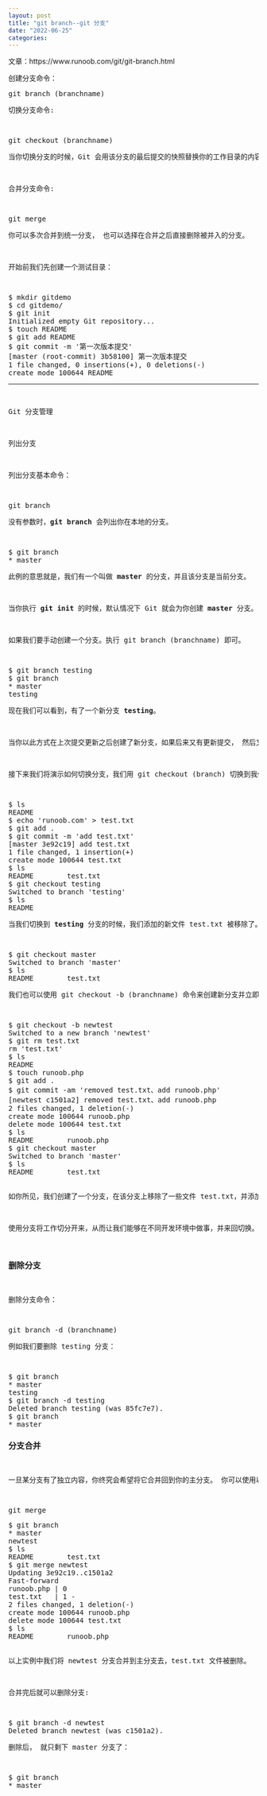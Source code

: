 ```yaml
---
layout: post
title: "git branch--git 分支"
date: "2022-06-25"
categories:
---
```

<p>文章：https://www.runoob.com/git/git-branch.html</p>
<p>创建分支命令：</p>
<pre class="prettyprint prettyprinted" style="">
<span class="pln">git branch </span><span class="pun">(</span><span class="pln">branchname</span><span class="pun">)</span>
<p>切换分支命令:</p>
<pre class="prettyprint prettyprinted" style="">
<span class="pln">git checkout </span><span class="pun">(</span><span class="pln">branchname</span><span class="pun">)</span>
<p>当你切换分支的时候，Git 会用该分支的最后提交的快照替换你的工作目录的内容， 所以多个分支不需要多个目录。</p>
<p>合并分支命令:</p>
<pre class="prettyprint prettyprinted" style="">
<span class="pln">git merge </span>
<p>你可以多次合并到统一分支， 也可以选择在合并之后直接删除被并入的分支。</p>
<p>开始前我们先创建一个测试目录：</p>
<pre class="prettyprint prettyprinted" style="">
<span class="pln">$ mkdir gitdemo
$ cd gitdemo</span><span class="pun">/</span><span class="pln">
$ git init
</span><span class="typ">Initialized</span><span class="pln"> empty </span><span class="typ">Git</span><span class="pln"> repository</span><span class="pun">...</span><span class="pln">
$ touch README
$ git add README
$ git commit </span><span class="pun">-</span><span class="pln">m </span><span class="str">&#39;第一次版本提交&#39;</span><span class="pln">
</span><span class="pun">[</span><span class="pln">master </span><span class="pun">(</span><span class="pln">root</span><span class="pun">-</span><span class="pln">commit</span><span class="pun">)</span><span class="pln"> </span><span class="lit">3b58100</span><span class="pun">]</span><span class="pln"> </span><span class="pun">第一次版本提交</span><span class="pln">
</span><span class="lit">1</span><span class="pln"> file changed</span><span class="pun">,</span><span class="pln"> </span><span class="lit">0</span><span class="pln"> insertions</span><span class="pun">(+),</span><span class="pln"> </span><span class="lit">0</span><span class="pln"> deletions</span><span class="pun">(-)</span><span class="pln">
create mode </span><span class="lit">100644</span><span class="pln"> README</span>
<hr />
<p>Git 分支管理</p>
<p>列出分支</p>
<p>列出分支基本命令：</p>
<pre class="prettyprint prettyprinted" style="">
<span class="pln">git branch</span>
<p>没有参数时，<strong>git branch</strong> 会列出你在本地的分支。</p>
<pre class="prettyprint prettyprinted" style="">
<span class="pln">$ git branch
</span><span class="pun">*</span><span class="pln"> master</span>
<p>此例的意思就是，我们有一个叫做 <strong>master</strong> 的分支，并且该分支是当前分支。</p>
<p>当你执行 <strong>git init</strong> 的时候，默认情况下 Git 就会为你创建 <strong>master</strong> 分支。</p>
<p>如果我们要手动创建一个分支。执行 <span class="marked">git branch (branchname)</span> 即可。</p>
<pre class="prettyprint prettyprinted" style="">
<span class="pln">$ git branch testing
$ git branch
</span><span class="pun">*</span><span class="pln"> master
testing</span>
<p>现在我们可以看到，有了一个新分支 <strong>testing</strong>。</p>
<p>当你以此方式在上次提交更新之后创建了新分支，如果后来又有更新提交， 然后又切换到了 <strong>testing</strong> 分支，Git 将还原你的工作目录到你创建分支时候的样子。</p>
<p>接下来我们将演示如何切换分支，我们用 git checkout (branch) 切换到我们要修改的分支。</p>
<pre class="prettyprint prettyprinted" style="">
<span class="pln">$ ls
README
$ echo </span><span class="str">&#39;runoob.com&#39;</span><span class="pln"> </span><span class="pun">&gt;</span><span class="pln"> test</span><span class="pun">.</span><span class="pln">txt
$ git add </span><span class="pun">.</span><span class="pln">
$ git commit </span><span class="pun">-</span><span class="pln">m </span><span class="str">&#39;add test.txt&#39;</span><span class="pln">
</span><span class="pun">[</span><span class="pln">master </span><span class="lit">3e92c19</span><span class="pun">]</span><span class="pln"> add test</span><span class="pun">.</span><span class="pln">txt
</span><span class="lit">1</span><span class="pln"> file changed</span><span class="pun">,</span><span class="pln"> </span><span class="lit">1</span><span class="pln"> insertion</span><span class="pun">(+)</span><span class="pln">
create mode </span><span class="lit">100644</span><span class="pln"> test</span><span class="pun">.</span><span class="pln">txt
$ ls
README&nbsp;&nbsp;&nbsp;&nbsp;&nbsp;&nbsp;&nbsp;&nbsp;test</span><span class="pun">.</span><span class="pln">txt
$ git checkout testing
</span><span class="typ">Switched</span><span class="pln"> to branch </span><span class="str">&#39;testing&#39;</span><span class="pln">
$ ls
README</span>
<p>当我们切换到 <strong>testing</strong> 分支的时候，我们添加的新文件 test.txt 被移除了。切换回 <strong>master</strong> 分支的时候，它们又重新出现了。</p>
<pre class="prettyprint prettyprinted" style="">
<span class="pln">$ git checkout master
</span><span class="typ">Switched</span><span class="pln"> to branch </span><span class="str">&#39;master&#39;</span><span class="pln">
$ ls
README&nbsp;&nbsp;&nbsp;&nbsp;&nbsp;&nbsp;&nbsp;&nbsp;test</span><span class="pun">.</span><span class="pln">txt</span>
<p>我们也可以使用 git checkout -b (branchname) 命令来创建新分支并立即切换到该分支下，从而在该分支中操作。</p>
<pre class="prettyprint prettyprinted" style="">
<span class="pln">$ git checkout </span><span class="pun">-</span><span class="pln">b newtest
</span><span class="typ">Switched</span><span class="pln"> to a </span><span class="kwd">new</span><span class="pln"> branch </span><span class="str">&#39;newtest&#39;</span><span class="pln">
$ git rm test</span><span class="pun">.</span><span class="pln">txt 
rm </span><span class="str">&#39;test.txt&#39;</span><span class="pln">
$ ls
README
$ touch runoob</span><span class="pun">.</span><span class="pln">php
$ git add </span><span class="pun">.</span><span class="pln">
$ git commit </span><span class="pun">-</span><span class="pln">am </span><span class="str">&#39;removed test.txt、add runoob.php&#39;</span><span class="pln">
</span><span class="pun">[</span><span class="pln">newtest c1501a2</span><span class="pun">]</span><span class="pln"> removed test</span><span class="pun">.</span><span class="pln">txt</span><span class="pun">、</span><span class="pln">add runoob</span><span class="pun">.</span><span class="pln">php
</span><span class="lit">2</span><span class="pln"> files changed</span><span class="pun">,</span><span class="pln"> </span><span class="lit">1</span><span class="pln"> deletion</span><span class="pun">(-)</span><span class="pln">
create mode </span><span class="lit">100644</span><span class="pln"> runoob</span><span class="pun">.</span><span class="pln">php
</span><span class="kwd">delete</span><span class="pln"> mode </span><span class="lit">100644</span><span class="pln"> test</span><span class="pun">.</span><span class="pln">txt
$ ls
README&nbsp;&nbsp;&nbsp;&nbsp;&nbsp;&nbsp;&nbsp;&nbsp;runoob</span><span class="pun">.</span><span class="pln">php
$ git checkout master
</span><span class="typ">Switched</span><span class="pln"> to branch </span><span class="str">&#39;master&#39;</span><span class="pln">
$ ls
README&nbsp;&nbsp;&nbsp;&nbsp;&nbsp;&nbsp;&nbsp;&nbsp;test</span><span class="pun">.</span><span class="pln">txt
</span>
<p>如你所见，我们创建了一个分支，在该分支上移除了一些文件 test.txt，并添加了 runoob.php 文件，然后切换回我们的主分支，删除的 test.txt 文件又回来了，且新增加的 runoob.php 不存在主分支中。</p>
<p>使用分支将工作切分开来，从而让我们能够在不同开发环境中做事，并来回切换。</p>
<h3>删除分支</h3>
<p>删除分支命令：</p>
<pre class="prettyprint prettyprinted" style="">
<span class="pln">git branch </span><span class="pun">-</span><span class="pln">d </span><span class="pun">(</span><span class="pln">branchname</span><span class="pun">)</span>
<p>例如我们要删除 testing 分支：</p>
<pre class="prettyprint prettyprinted" style="">
<span class="pln">$ git branch
</span><span class="pun">*</span><span class="pln"> master
testing
$ git branch </span><span class="pun">-</span><span class="pln">d testing
</span><span class="typ">Deleted</span><span class="pln"> branch testing </span><span class="pun">(</span><span class="pln">was </span><span class="lit">85fc7e7</span><span class="pun">).</span><span class="pln">
$ git branch
</span><span class="pun">*</span><span class="pln"> master</span>
<h3>分支合并</h3>
<p>一旦某分支有了独立内容，你终究会希望将它合并回到你的主分支。 你可以使用以下命令将任何分支合并到当前分支中去：</p>
<pre class="prettyprint prettyprinted" style="">
<span class="pln">git merge</span>
<pre class="prettyprint prettyprinted" style="">
<span class="pln">$ git branch
</span><span class="pun">*</span><span class="pln"> master
newtest
$ ls
README&nbsp;&nbsp;&nbsp;&nbsp;&nbsp;&nbsp;&nbsp;&nbsp;test</span><span class="pun">.</span><span class="pln">txt
$ git merge newtest
</span><span class="typ">Updating</span><span class="pln"> </span><span class="lit">3e92c19.</span><span class="pun">.</span><span class="pln">c1501a2
</span><span class="typ">Fast</span><span class="pun">-</span><span class="pln">forward
runoob</span><span class="pun">.</span><span class="pln">php </span><span class="pun">|</span><span class="pln"> </span><span class="lit">0</span><span class="pln">
test</span><span class="pun">.</span><span class="pln">txt   </span><span class="pun">|</span><span class="pln"> </span><span class="lit">1</span><span class="pln"> </span><span class="pun">-</span><span class="pln">
</span><span class="lit">2</span><span class="pln"> files changed</span><span class="pun">,</span><span class="pln"> </span><span class="lit">1</span><span class="pln"> deletion</span><span class="pun">(-)</span><span class="pln">
create mode </span><span class="lit">100644</span><span class="pln"> runoob</span><span class="pun">.</span><span class="pln">php
</span><span class="kwd">delete</span><span class="pln"> mode </span><span class="lit">100644</span><span class="pln"> test</span><span class="pun">.</span><span class="pln">txt
$ ls
README&nbsp;&nbsp;&nbsp;&nbsp;&nbsp;&nbsp;&nbsp;&nbsp;runoob</span><span class="pun">.</span><span class="pln">php
</span>
<p>以上实例中我们将 newtest 分支合并到主分支去，test.txt 文件被删除。</p>
<p>合并完后就可以删除分支:</p>
<pre class="prettyprint prettyprinted" style="">
<span class="pln">$ git branch </span><span class="pun">-</span><span class="pln">d newtest
</span><span class="typ">Deleted</span><span class="pln"> branch newtest </span><span class="pun">(</span><span class="pln">was c1501a2</span><span class="pun">).</span>
<p>删除后， 就只剩下 master 分支了：</p>
<pre class="prettyprint prettyprinted" style="">
<span class="pln">$ git branch
</span><span class="pun">*</span><span class="pln"> master</span>
